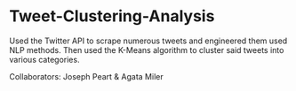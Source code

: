 # Tweet-Clustering-Analysis
Used the Twitter API to scrape numerous tweets and engineered them used NLP methods.  Then used the K-Means algorithm to cluster said tweets into various categories.

Collaborators: Joseph Peart & Agata Miler

